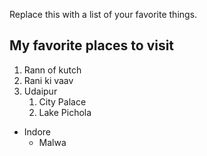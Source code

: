 Replace this with a list of your favorite things.
## My favorite places to visit
1. Rann of kutch 
2. Rani ki vaav 
3. Udaipur 
   1. City Palace 
   2. Lake Pichola
* Indore 
  - Malwa
